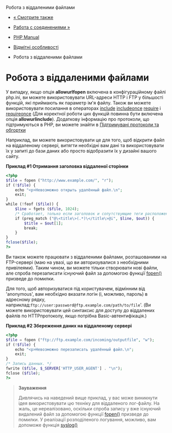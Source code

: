 Робота з віддаленими файлами

-   [« Смотрите также](features.file-upload.errors.seealso.html)
    
-   [Работа с соединениями »](features.connection-handling.html)
    
-   [PHP Manual](index.md)
    
-   [Відмітні особливості](features.md)
    
-   Робота з віддаленими файлами
    

# Робота з віддаленими файлами

У випадку, якщо опція **allowurlfopen** включена в конфігураційному файлі php.ini, ви можете використовувати URL-адреси HTTP і FTP у більшості функцій, які приймають як параметр ім'я файлу. Також ви можете використовувати посилання в операторах [include](function.include.md) [includeonce](function.include-once.html) [require](function.require.md) і [requireonce](function.require-once.html) (Для коректної роботи цих функцій повинна бути включена опція **allowurlinclude**). Додаткову інформацію про протоколи, що підтримуються в PHP, ви можете знайти в [Підтримувані протоколи та обгортки](wrappers.md)

Наприклад, ви можете використовувати це для того, щоб відкрити файл на віддаленому сервері, витягти необхідні вам дані та використовувати їх у запиті до бази даних або просто відобразити їх у дизайні вашого сайту.

**Приклад #1 Отримання заголовка віддаленої сторінки**

```php
<?php
$file = fopen ("http://www.example.com/", "r");
if (!$file) {
    echo "<p>Невозможно открыть удалённый файл.\n";
    exit;
}
while (!feof ($file)) {
    $line = fgets ($file, 1024);
    /* Сработает, только если заголовок и сопутствующие теги расположены в одной строке */
    if (preg_match ("@\<title\>(.*)\</title\>@i", $line, $out)) {
        $title = $out[1];
        break;
    }
}
fclose($file);
?>
```

Ви також можете працювати з віддаленими файлами, розташованими на FTP-сервері (маю на увазі, що ви авторизувалися з необхідними привілеями). Таким чином, ви можете тільки створювати нові файли, але спроба перезаписати існуючий файл за допомогою функції [fopen()](function.fopen.md) призведе до помилки.

Для того, щоб авторизуватися під користувачем, відмінним від 'anonymous', вам необхідно вказати логін (і, можливо, пароль) в адресному рядку, наприклад:`ftp://user:password@ftp.example.com/path/to/file`'. (Ви можете використовувати цей синтаксис для доступу до віддалених файлів по HTTPпротоколу, якщо потрібна Basic-автентифікація.)

**Приклад #2 Збереження даних на віддаленому сервері**

```php
<?php
$file = fopen ("ftp://ftp.example.com/incoming/outputfile", "w");
if (!$file) {
    echo "<p>Невозможно перезаписать удалённый файл.\n";
    exit;
}
/* Запись данных. */
fwrite ($file, $_SERVER['HTTP_USER_AGENT'] . "\n");
fclose ($file);
?>
```

> **Зауваження**
> 
> Дивлячись на наведений вище приклад, у вас може виникнути ідея використовувати цю техніку для віддаленого лог-файлу. На жаль, це нереалізовано, оскільки спроба запису у вже існуючий видалений файл за допомогою функції [fopen()](function.fopen.md) призведе до помилки. У реалізації розподіленого логування, можливо, вам допоможе функція [syslog()](function.syslog.md)